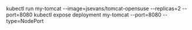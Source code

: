 kubectl run my-tomcat --image=jsevans/tomcat-opensuse --replicas=2 --port=8080
kubectl expose deployment my-tomcat --port=8080 --type=NodePort
